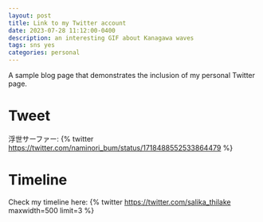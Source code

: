```yaml
---
layout: post
title: Link to my Twitter account
date: 2023-07-28 11:12:00-0400
description: an interesting GIF about Kanagawa waves
tags: sns yes
categories: personal
---
```

A sample blog page that demonstrates the inclusion of my personal Twitter page. 

# Tweet
浮世サーファー:
{% twitter https://twitter.com/naminori_bum/status/1718488552533864479 %}

# Timeline
Check my timeline here:
{% twitter https://twitter.com/salika_thilake maxwidth=500 limit=3 %}
